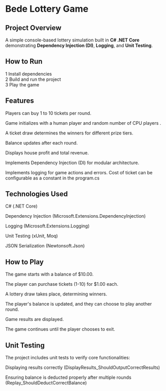 ﻿# Bede Lottery Game

## Project Overview
A simple console-based lottery simulation built in **C# .NET Core** demonstrating **Dependency Injection (DI)**, **Logging**, and **Unit Testing**.

## How to Run
1️ Install dependencies  
2️ Build and run the project  
3️ Play the game 

##  Features

Players can buy 1 to 10 tickets per round.

Game initializes with a human player and random number of CPU players .

A ticket draw determines the winners for different prize tiers.

Balance updates after each round.

Displays house profit and total revenue.

Implements Dependency Injection (DI) for modular architecture.

Implements logging for game actions and errors.
Cost of ticket can be configurable as a constant in the program.cs

## Technologies Used

C# (.NET Core)

Dependency Injection (Microsoft.Extensions.DependencyInjection)

Logging (Microsoft.Extensions.Logging)

Unit Testing (xUnit, Moq)

JSON Serialization (Newtonsoft.Json)

## How to Play

The game starts with a balance of $10.00.

The player can purchase tickets (1-10) for $1.00 each.

A lottery draw takes place, determining winners.

The player's balance is updated, and they can choose to play another round.

Game results are displayed.

The game continues until the player chooses to exit.

## Unit Testing

The project includes unit tests to verify core functionalities:

Displaying results correctly (DisplayResults_ShouldOutputCorrectResults)

Ensuring balance is deducted properly after multiple rounds (Replay_ShouldDeductCorrectBalance)
